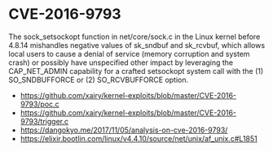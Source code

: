 # CVE-2016-9793

The sock_setsockopt function in net/core/sock.c in the Linux kernel before 4.8.14 mishandles negative values of sk_sndbuf and sk_rcvbuf, which allows local users to cause a denial of service (memory corruption and system crash) or possibly have unspecified other impact by leveraging the CAP_NET_ADMIN capability for a crafted setsockopt system call with the (1) SO_SNDBUFFORCE or (2) SO_RCVBUFFORCE option.

- https://github.com/xairy/kernel-exploits/blob/master/CVE-2016-9793/poc.c
- https://github.com/xairy/kernel-exploits/blob/master/CVE-2016-9793/trigger.c
- https://dangokyo.me/2017/11/05/analysis-on-cve-2016-9793/
- https://elixir.bootlin.com/linux/v4.4.10/source/net/unix/af_unix.c#L1851
